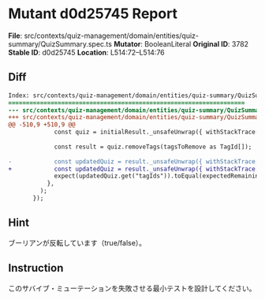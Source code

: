 # Mutant d0d25745 Report

**File**: src/contexts/quiz-management/domain/entities/quiz-summary/QuizSummary.spec.ts
**Mutator**: BooleanLiteral
**Original ID**: 3782
**Stable ID**: d0d25745
**Location**: L514:72–L514:76

## Diff

```diff
Index: src/contexts/quiz-management/domain/entities/quiz-summary/QuizSummary.spec.ts
===================================================================
--- src/contexts/quiz-management/domain/entities/quiz-summary/QuizSummary.spec.ts	original
+++ src/contexts/quiz-management/domain/entities/quiz-summary/QuizSummary.spec.ts	mutated #3782
@@ -510,9 +510,9 @@
             const quiz = initialResult._unsafeUnwrap({ withStackTrace: true });
 
             const result = quiz.removeTags(tagsToRemove as TagId[]);
 
-            const updatedQuiz = result._unsafeUnwrap({ withStackTrace: true });
+            const updatedQuiz = result._unsafeUnwrap({ withStackTrace: false });
             expect(updatedQuiz.get("tagIds")).toEqual(expectedRemaining);
           },
         );
       });
```

## Hint

ブーリアンが反転しています（true/false）。

## Instruction

このサバイブ・ミューテーションを失敗させる最小テストを設計してください。
